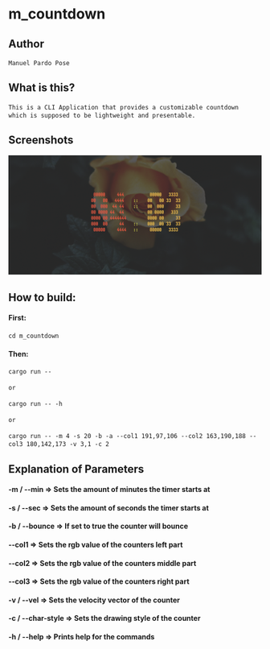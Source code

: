 # m_countdown

## Author
    Manuel Pardo Pose

## What is this?
    This is a CLI Application that provides a customizable countdown
    which is supposed to be lightweight and presentable.

## Screenshots
![Example Screenshot 1](screenshots/screenshot1.png)

## How to build:
#### First:

    cd m_countdown


#### Then:

    cargo run --

    or

    cargo run -- -h

    or

    cargo run -- -m 4 -s 20 -b -a --col1 191,97,106 --col2 163,190,188 --col3 180,142,173 -v 3,1 -c 2

## Explanation of Parameters
#### -m / --min         =>  Sets the amount of minutes the timer starts at
#### -s / --sec         =>  Sets the amount of seconds the timer starts at
#### -b / --bounce      =>  If set to true the counter will bounce
#### --col1             =>  Sets the rgb value of the counters left part
#### --col2             =>  Sets the rgb value of the counters middle part
#### --col3             =>  Sets the rgb value of the counters right part
#### -v / --vel         =>  Sets the velocity vector of the counter
#### -c / --char-style  =>  Sets the drawing style of the counter
#### -h / --help        =>  Prints help for the commands
